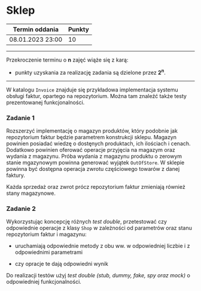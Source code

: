 # Sklep

| Termin oddania | Punkty     |
|----------------|:-----------|
|  08.01.2023  23:00 |  10     |

--- 
Przekroczenie terminu o **n** zajęć wiąże się z karą:
- punkty uzyskania za realizację zadania są dzielone przez **2<sup>n</sup>**.

--- 
W katalogu `Invoice` znajduje się przykładowa implementacja systemu
obsługi faktur, opartego na repozytorium. Można tam znaleźć także testy 
prezentowanej funkcjonalności.

### Zadanie 1
Rozszerzyć implementację o magazyn produktów, który podobnie jak 
repozytorium faktur będzie parametrem konstrukcji sklepu. 
Magazyn powinien posiadać wiedzę o dostęnych produktach, ich ilościach i cenach.
Dodatkowo powinien oferować operacje przyjęcia na magazym oraz wydania z magazynu.
Próba wydania z magazynu produktu o zerowym stanie mgazynowym powinna 
generować wyjątek `OutOfStore`. 
W sklepie powinna być dostępna operacja zwrotu częściowego towarów z danej
faktury.

Każda sprzedaż oraz zwrot prócz repozytorium faktur zmieniają również 
stany magazynowe.

### Zadanie 2
Wykorzystując koncepcję różnych *test double*, przetestować czy odpowiednie
operacje z klasy `Shop` w zależności od parametrów oraz stanu repozytorium 
faktur i magazynu:
- uruchamiają odpowiednie metody z obu ww. w odpowiedniej liczbie 
  i z odpowiednimi parametrami
  
- czy opracje te dają odpowiedni wynik

Do realizacji testów użyj *test double (stub, dummy, fake, spy oraz mock)* 
o odpowiedniej funkcjonalności.
